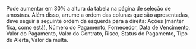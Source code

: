 Pode aumentar em 30% a altura da tabela na página de seleção de amostras.
Além disso, arrume a ordem das colunas que são apresentadas, deve seguir a seguinte ordem da esquerda para a direita:
Ações (manter fixa, como está), Número do Pagamento, Fornecedor, Data de Vencimento, Valor do Pagamento, Valor do Contrato, Risco, Status do Pagamento, Tipo de Alerta, Valor da multa.